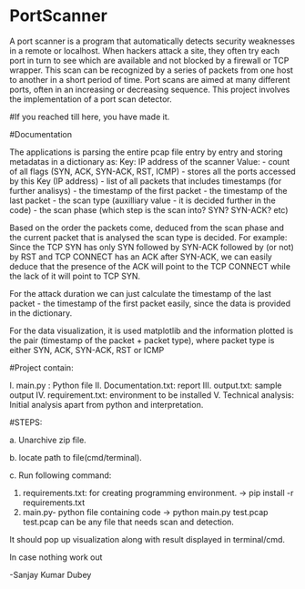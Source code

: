 # PortScanner
A port scanner is a program that automatically detects security weaknesses in a remote or localhost. When hackers attack a site, they often try each port in turn to see which are available and not blocked by a firewall or TCP wrapper. This scan can be recognized by a series of packets from one host to another in a short period of time. Port scans are aimed at many different ports, often in an increasing or decreasing sequence. This project involves the implementation of a port scan detector.

#If you reached till here, you have made it.

#Documentation

The applications is parsing the entire pcap file entry by entry and storing metadatas in a dictionary as:
	Key: IP address of the scanner
	Value:  - count of all flags (SYN, ACK, SYN-ACK, RST, ICMP)
			- stores all the ports accessed by this Key (IP address)
			- list of all packets that includes timestamps (for further analisys)
			- the timestamp of the first packet
			- the timestamp of the last packet
			- the scan type (auxilliary value - it is decided further in the code)
			- the scan phase (which step is the scan into? SYN? SYN-ACK? etc)

Based on the order the packets come, deduced from the scan phase and the current packet that is analysed the scan type is decided. For example:
Since the TCP SYN has only SYN followed by SYN-ACK followed by (or not) by RST and TCP CONNECT has an ACK after SYN-ACK, we can easily deduce that the presence of the ACK will point to the TCP CONNECT while the lack of it will point to TCP SYN.

For the attack duration we can just calculate  the timestamp of the last packet - the timestamp of the first packet easily, since the data is provided in the dictionary.

For the data visualization, it is used matplotlib and the information plotted is the pair (timestamp of the packet + packet type), where packet type is either SYN, ACK, SYN-ACK, RST or ICMP

#Project contain:

I. main.py : Python file
II. Documentation.txt: report
III. output.txt: sample output
IV. requirement.txt: environment to be installed
V. Technical analysis: Initial analysis apart from python and interpretation. 


#STEPS:

a. Unarchive zip file.

b. locate path to file(cmd/terminal).

c. Run following command:

1. requirements.txt: for creating programming environment.
	-> pip install -r requirements.txt
2. main.py- python file containing code
	-> python main.py test.pcap
	test.pcap can be any file that needs scan and detection.

It should pop up visualization along with result displayed in terminal/cmd.


In case nothing work out

-Sanjay Kumar Dubey
